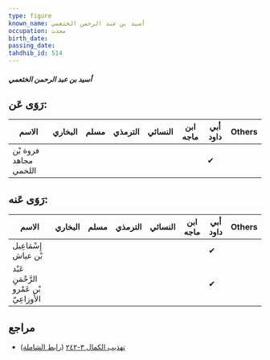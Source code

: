 ```yaml
---
type: figure
known_name: أسيد بن عبد الرحمن الخثعمي
occupation: محدث
birth_date:
passing_date:
tahdhib_id: 514
---
```

##### أسيد بن عبد الرحمن الخثعمي

## رَوَى عَن:
| الاسم                 | البخاري | مسلم | الترمذي | النسائي | ابن ماجه | أبي داود | Others |
| --------------------- | ------- | ---- | ------- | ------- | -------- | -------- | ------ |
| فروة بْن مجاهد اللخمي |         |      |         |         |          | ✔        |        |
## رَوَى عَنه:
| الاسم                                    | البخاري | مسلم | الترمذي | النسائي | ابن ماجه | أبي داود | Others |
| ---------------------------------------- | ------- | ---- | ------- | ------- | -------- | -------- | ------ |
| إِسْمَاعِيل بْن عياش                     |         |      |         |         |          | ✔        |        |
| عَبْد الرَّحْمَنِ بْن عَمْرو الأَوزاعِيّ |         |      |         |         |          | ✔        |        |
## مراجع
- [تهذيب الكمال ٣-٢٤٢](obsidian://open?vault=Tahdhib-al-Kamal&file=Figures/٥١٤-أسيد%20بن%20عبد%20الرحمن%20الخثعمي) ([رابط الشاملة](https://shamela.ws/book/3722/1256))